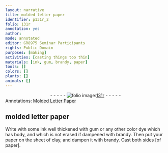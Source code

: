 ```yaml
---
layout: narrative
title: molded letter paper
identifier: p131r_2
folio: 131r
annotation: yes
author:
mode: annotated
editor: GR8975 Seminar Participants
rights: Public Domain
purposes: [making]
activities: [casting things too thin]
materials: [ink, gum, brandy, paper]
tools: []
colors: []
plants: []
animals: []
---
```


 <div class="folio" align="center">- - - - - <a href="http://gallica.bnf.fr/ark:/12148/btv1b10500001g/f267.item.r=" target="_blank"><img src="https://cu-mkp.github.io/GR8975-edition/assets/photo-icon.png" alt="folio image: " style="display:inline-block; margin-bottom:-3px;"/>131r</a> - - - - - </div> 
<div class="annotation" align="left">Annotations:
<a href="https://drive.google.com/drive/folders/0BwJi-u8sfkVDfmlUdWdYdlczSW5HVmNVam5pN1kwYXBvTlZuSDBXZUJDZlRLTkVmdk92N0k" target="_blank">Molded Letter Paper</a>
 </div>
 

## molded letter paper

  <span class="activity"></span> 
 Write with some <span class="material">ink</span> well thickened with <span class="material">gum</span> or any other color dye which has body, and which is not erased if dampened with <span class="material">brandy</span>. Then put your <span class="material">paper</span> on the sheet of clay, and dampen it with brandy. Cast both sides [of paper].
 